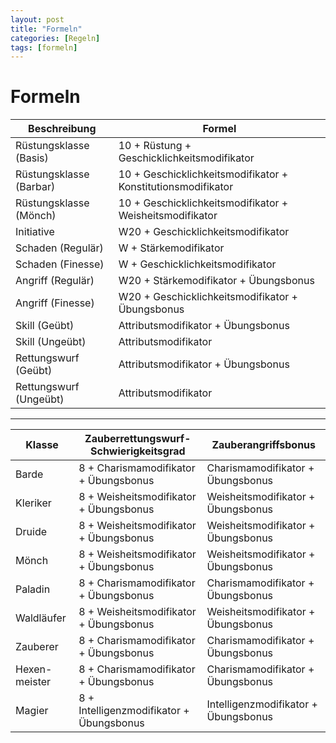 ```yaml
---
layout: post
title: "Formeln"
categories: [Regeln] 
tags: [formeln] 
---
```


# Formeln

| Beschreibung            | Formel                                                       |
| ----------------------- | ------------------------------------------------------------ |
| Rüstungsklasse (Basis)  | 10 + Rüstung + Geschicklichkeitsmodifikator                  |
| Rüstungsklasse (Barbar) | 10 + Geschicklichkeitsmodifikator + Konstitutionsmodifikator |
| Rüstungsklasse (Mönch)  | 10 + Geschicklichkeitsmodifikator + Weisheitsmodifikator     |
| Initiative              | W20 + Geschicklichkeitsmodifikator                           |
| Schaden (Regulär)       | W + Stärkemodifikator                                        |
| Schaden (Finesse)       | W + Geschicklichkeitsmodifikator                             |
| Angriff (Regulär)       | W20 + Stärkemodifikator + Übungsbonus                        |
| Angriff (Finesse)       | W20 + Geschicklichkeitsmodifikator + Übungsbonus             |
| Skill (Geübt)           | Attributsmodifikator + Übungsbonus                           |
| Skill (Ungeübt)         | Attributsmodifikator                                         |
| Rettungswurf (Geübt)    | Attributsmodifikator + Übungsbonus                           |
| Rettungswurf (Ungeübt)  | Attributsmodifikator                                         |
***

| Klasse        | Zauberrettungswurf-Schwierigkeitsgrad    | Zauberangriffsbonus                  |
| ------------- | ---------------------------------------- | ------------------------------------ |
| Barde         | 8 + Charismamodifikator + Übungsbonus    | Charismamodifikator + Übungsbonus    |
| Kleriker      | 8 + Weisheitsmodifikator + Übungsbonus   | Weisheitsmodifikator + Übungsbonus   |
| Druide        | 8 + Weisheitsmodifikator + Übungsbonus   | Weisheitsmodifikator + Übungsbonus   |
| Mönch         | 8 + Weisheitsmodifikator + Übungsbonus   | Weisheitsmodifikator + Übungsbonus   |
| Paladin       | 8 + Charismamodifikator + Übungsbonus    | Charismamodifikator + Übungsbonus    |
| Waldläufer    | 8 + Weisheitsmodifikator + Übungsbonus   | Weisheitsmodifikator + Übungsbonus   |
| Zauberer      | 8 + Charismamodifikator + Übungsbonus    | Charismamodifikator + Übungsbonus    |
| Hexen-meister | 8 + Charismamodifikator + Übungsbonus    | Charismamodifikator + Übungsbonus    |
| Magier        | 8 + Intelligenzmodifikator + Übungsbonus | Intelligenzmodifikator + Übungsbonus |
